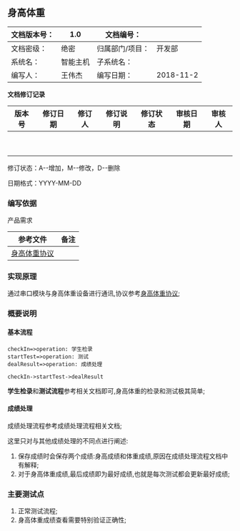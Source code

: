 ## 身高体重



| 文档版本号： | 1.0      | 文档编号：      |           |
| ------------ | -------- | --------------- | --------- |
| 文档密级：   | 绝密     | 归属部门/项目： | 开发部    |
| 系统名：     | 智能主机 | 子系统名：      |           |
| 编写人：     | 王伟杰   | 编写日期：      | 2018-11-2 |



**文档修订记录**

| **版本号** | **修订日期** | **修订人** | **修订说明** | **修订状态** | **审核日期** | **审核人** |
| ---------- | ------------ | ---------- | ------------ | ------------ | ------------ | ---------- |
|            |              |            |              |              |              |            |
|            |              |            |              |              |              |            |
|            |              |            |              |              |              |            |
|            |              |            |              |              |              |            |
|            |              |            |              |              |              |            |
|            |              |            |              |              |              |            |
|            |              |            |              |              |              |            |
|            |              |            |              |              |              |            |
|            |              |            |              |              |              |            |

修订状态：A--增加，M--修改，D--删除

日期格式：YYYY-MM-DD

### 编写依据

产品需求

| **参考文件**                           | **备注** |
| -------------------------------------- | -------- |
| [身高体重协议](./ref/身高体重协议.doc) |          |

### 实现原理

通过串口模块与身高体重设备进行通讯,协议参考[身高体重协议](./ref/身高体重协议.doc);
### 概要说明

#### 基本流程

```flow
checkIn=>operation: 学生检录
startTest=>operation: 测试
dealResult=>operation: 成绩处理

checkIn->startTest->dealResult
```

**学生检录**和**测试流程**参考相关文档即可,身高体重的检录和测试极其简单;

#### 成绩处理

成绩处理流程参考成绩处理流程相关文档;

这里只对与其他成绩处理的不同点进行阐述:

1. 保存成绩时会保存两个成绩:身高成绩和体重成绩,原因在成绩处理流程文档中有解释;
2. 对于身高体重成绩,最后成绩即为最好成绩,也就是每次测试都会更新最好成绩;

### 主要测试点

1. 正常测试流程;
2. 身高体重成绩查看需要特别验证正确性;